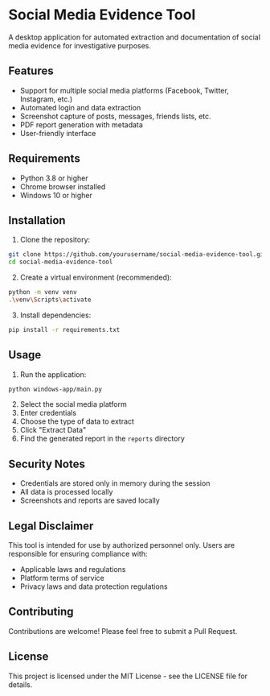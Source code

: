 # Social Media Evidence Tool

A desktop application for automated extraction and documentation of social media evidence for investigative purposes.

## Features

- Support for multiple social media platforms (Facebook, Twitter, Instagram, etc.)
- Automated login and data extraction
- Screenshot capture of posts, messages, friends lists, etc.
- PDF report generation with metadata
- User-friendly interface

## Requirements

- Python 3.8 or higher
- Chrome browser installed
- Windows 10 or higher

## Installation

1. Clone the repository:
```bash
git clone https://github.com/yourusername/social-media-evidence-tool.git
cd social-media-evidence-tool
```

2. Create a virtual environment (recommended):
```bash
python -m venv venv
.\venv\Scripts\activate
```

3. Install dependencies:
```bash
pip install -r requirements.txt
```

## Usage

1. Run the application:
```bash
python windows-app/main.py
```

2. Select the social media platform
3. Enter credentials
4. Choose the type of data to extract
5. Click "Extract Data"
6. Find the generated report in the `reports` directory

## Security Notes

- Credentials are stored only in memory during the session
- All data is processed locally
- Screenshots and reports are saved locally

## Legal Disclaimer

This tool is intended for use by authorized personnel only. Users are responsible for ensuring compliance with:
- Applicable laws and regulations
- Platform terms of service
- Privacy laws and data protection regulations

## Contributing

Contributions are welcome! Please feel free to submit a Pull Request.

## License

This project is licensed under the MIT License - see the LICENSE file for details.
